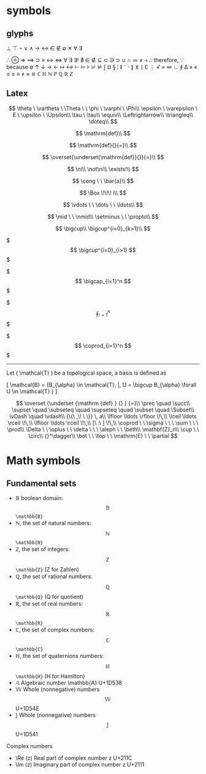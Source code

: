# symbols


## glyphs

⊥ ⊤ ¬ ∨ ∧ → ↔ 
∈ ∉ ∅ ✕ ∀ ∃

∴ ⊕ ⇒ ⟹ ⊃
≡  ↔  ⇔
∀ ∃ ∃! ∄
∈ ∉
⊆ ⊂ ∋ ⊃ ∪ ∩
≔ ≠ ⥽
∴ therefore, ∵ because
∅
↑ ↓ → ← ↦ ↔
⊢ ⊨ ⊧ ⊬ ⊭
∫ ¤ § ¦ ǁ ˜ · ∥ ⊻ ∣ ∁ ⋮ √ ∝ ∞ ∟ ∮ ∆ 
» « ≤ ≥ ≡ ≠ ≈ ≌
ℂ ℍ ℕ ℙ ℚ ℝ ℤ


## Latex

$$
\theta \ \vartheta \ \Theta \ \ \phi \ \varphi \ \Phi\\
\epsilon \ \varepsilon \ E \ \upsilon \ \Upsilon\\
\tau \ \tau\\
\equiv\\
\Leftrightarrow\\
\triangleq\\
\doteq\\
$$

$$
\mathrm{def}\\
$$

$$
\mathrm{def}{}{=}\\
$$

$$
\overset{\underset{\mathrm{def}}{}}{=}\\
$$

$$
\ni\\
\not\ni\\
\exists!\\
$$

$$
\cong \ \ \bar{a}\\
$$

$$
\Box \!\!\! i\\
$$

$$
\vdots \ \ \dots \ \ \ldots\\
$$

$$
\mid \ \ \nmid\\
\setminus \ \ \propto\\
$$

$$
\bigcup\\
\bigcup^{i=0}_{k>1}\\
$$


$$$
\bigcup^{i=0}_{i>1}
$$$

$$$
\bigcap_{i=1}^n
$$$

$$$
\oint_{i=1}^n
$$$

$$$
\coprod_{i=1}^n
$$$


---

Let \( \mathcal{T} \) be a topological space, a basis is defined as

\[
  \mathcal{B} = \{B_{\alpha} \in \mathcal{T}\, |\, 
  U = \bigcup B_{\alpha} \forall U \in \mathcal{T} \}
\]


$$
\overset {\underset {\mathrm {def} } {} } {=}\\
\prec \quad \succ\\
\supset \quad \subseteq \quad \supseteq \quad \subset \quad \Subset\\
\vDash \quad \vdash\\
{\{\ ,\! \ \}} \, a\\
\lfloor \ldots \rfloor \!\,\\
\lceil \ldots \rceil \!\,\\
\lfloor \ldots \rceil \!\,\\
[\ :\ ] \!\,\\
\coprod \ \ \sigma \ \ \ \sum \ \ \ \prod\\
\Delta \ \ \oplus \ \ \delta \ \ \ \aleph \ \ \beth\\
\mathbf{Z}_n\\
\cup \ \ \circ\\
{}^\dagger\\
\bot \ \ \top \ \ \mathrm{E} \ \ \partial
$$


# Math symbols

## Fundamental sets

- 𝔹 boolean domain: $$\mathbb{B}$$ `\mathbb{B}` 
- ℕ, the set of natural numbers: $$\mathbb{N}$$ `\mathbb{N}`
- ℤ, the set of integers: $$\mathbb{Z}$$ `\mathbb{Z}` (Z for Zahlen)
- ℚ, the set of rational numbers: $$\mathbb{Q}$$ `\mathbb{Q}` (Q for quotient)
- ℝ, the set of real numbers: $$\mathbb{R}$$ `\mathbb{R}`
- ℂ, the set of complex numbers: $$\mathbb{C}$$ `\mathbb{C}`
- ℍ, the set of quaternions numbers: $$\mathbb{H}$$ `\mathbb{H}` (H for Hamilton)
- 𝔸 Algebraic number \mathbb{A} U+1D538
- 𝕎 Whole (nonnegative) numbers $$\mathbb{W}$$ U+1D54E
- 𝕁  Whole (nonnegative) numbers $$\mathbb{J}$$ U+1D541

Complex numbers
- \Re (z) Real part of complex number z         U+211C
- \Im (z) Imaginary part of complex number z    U+2111
